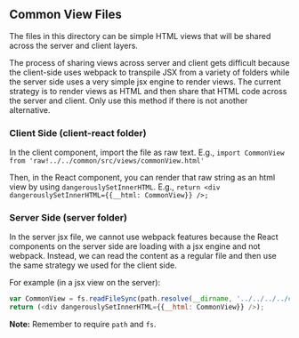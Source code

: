 ## Common View Files

The files in this directory can be simple HTML views that will be shared across the
server and client layers.

The process of sharing views across server and client gets difficult because the client-side uses webpack
to transpile JSX from a variety of folders while the server side uses a very simple jsx engine to render views.
The current strategy is to render views as HTML and then share that HTML code across the server and client.
Only use this method if there is not another alternative.

### Client Side (client-react folder)

In the client component, import the file as raw text. E.g.,
`import CommonView from 'raw!../../common/src/views/commonView.html'`

Then, in the React component, you can render that raw string as an html view by using `dangerouslySetInnerHTML`. E.g.,
`return <div dangerouslySetInnerHTML={{__html: CommonView}} />;`

### Server Side (server folder)

In the server jsx file, we cannot use webpack features because the React components on the server side
are loading with a jsx engine and not webpack. Instead, we can read the content as a regular file and then
use the same strategy we used for the client side.

For example (in a jsx view on the server):
``` javascript
var CommonView = fs.readFileSync(path.resolve(__dirname, '../../../../common/src/views/commonView.html'));
return (<div dangerouslySetInnerHTML={{__html: CommonView}} />);
```

**Note:** Remember to require `path` and `fs`.